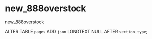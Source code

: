 # new_888overstock
new_888overstock


ALTER TABLE `pages` ADD `json` LONGTEXT NULL AFTER `section_type`;

